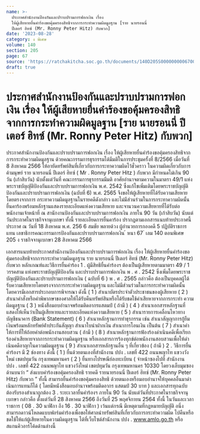 ```yaml
---
name: >-
  ประกาศสำนักงานป้องกันและปราบปรามการฟอกเงิน เรื่อง
  ให้ผู้เสียหายยื่นคำร้องขอคุ้มครองสิทธิจากการกระทำความผิดมูลฐาน [ราย นายรอนนี่ 
  ปีเตอร์ ฮิทซ์ (Mr. Ronny Peter Hitz) กับพวก]
date: '2023-08-28'
category: ง พิเศษ
volume: 140
section: 205
page: 67
source: 'https://ratchakitcha.soc.go.th/documents/140D205S0000000006700.pdf'
draft: true
---
```


# ประกาศสำนักงานป้องกันและปราบปรามการฟอกเงิน เรื่อง ให้ผู้เสียหายยื่นคำร้องขอคุ้มครองสิทธิจากการกระทำความผิดมูลฐาน [ราย นายรอนนี่  ปีเตอร์ ฮิทซ์ (Mr. Ronny Peter Hitz) กับพวก]

ประกาศสำนักงานป้องกันและปราบปรามการฟอกเงิน เรื่อง ให้ผู้เสียหายยื่นคำร้องขอคุ้มครองสิทธิจากการกระทำความผิดมูลฐาน ด้วยคณะกรรมการธุรกรรมได้มีมติในการประชุมครั้งที่ 8/2566 เมื่อวันที่ 8 สิงหาคม 2566 ให้อายัดทรัพย์สินที่เกี่ยวกับการกระทาความผิดไว้ชั่วคราว ในความผิดเกี่ยวกับการค้ามนุษย์ ราย นายรอนนี่ ปีเตอร์ ฮิทซ์ ( Mr . Ronny Peter Hitz ) กับพวก มีกำหนดไม่เกิน 90 วัน (เก้าสิบวัน) นับตั้งแต่วันที่ คณะกรรมการธุรกรรมมีมติ อาศัยอำนาจตามความในมาตรา 49/1 แห่งพระราชบัญญัติป้องกันและปราบปรามการฟอกเงิน พ.ศ. 2542 ซึ่งแก้ไขเพิ่มเติมโดยพระราชบัญญัติป้องกันและปราบปรามการฟอกเงิน (ฉบับที่ 6) พ.ศ. 2565 จึงขอให้ผู้เสียหายที่ได้รับความเสียหายโดยตรงจากการ กระทาความผิดมูลฐานในรายคดีดังกล่าว และไม่มีส่วนร่วมในการกระทาความผิดนั้น ยื่นคาร้องพร้อมหลักฐานแสดงรายละเอียดแห่งความเสียหาย และจานวนความเสียหายที่ได้รับต่อพนักงานเจ้าหน้าที่ ณ สานักงานป้องกันและปราบปรามการฟอกเงิน ภายใน 90 วัน (เก้าสิบวัน) นับแต่ วันประกาศในราชกิจจานุเบกษา ทั้งนี้ รายละเอียดการยื่นคาร้อง ปรากฏตามเอกสารแนบท้ายประกาศนี้ ประกาศ ณ วันที่ 18 สิงหาคม พ.ศ. 256 6 สมชัย พลายด้วง ผู้อำนวยการกองคดี 5 ปฏิบัติราชการแทน เลขาธิการคณะกรรมการป้องกันและปราบปรามการฟอกเงิน ้ หนา 67 ่ เลม 140 ตอนพิเศษ 205 ง ราชกิจจานุเบกษา 28 สิงหาคม 2566

เอกสารแนบท้ายประกาศสํานักงานป้องกันและปราบปรามการฟอกเงิน เรื่อง ให้ผู้เสียหายยื่นคําร้องขอคุ้มครองสิทธิจากการกระทําความผิดมูลฐาน ราย นายรอนนี่ ปีเตอร์ ฮิทซ์ (Mr. Ronny Peter Hitz) กับพวก หลักเกณฑ์และวิธีการยื่นคําร้อง 1 . ผู้มีสิทธิยื่นคําร้องฯ ต้องเป็นผู้เสียหายตามมาตรา 49 / 1 วรรคสาม แห่งพระราชบัญญัติป้องกัน และปราบปรามการฟอกเงิน พ . ศ . 2542 ซึ่งเพิ่มโดยพระราชบัญญัติป้องกันและปราบปรามการฟอกเงิน ( ฉบับที่ 6 ) พ . ศ . 2565 กล่าวคือ ต้องเป็นบุคคลผู้ได้รับความเสียหายโดยตรงจากการกระทําความผิดมูลฐาน และไม่มีส่วนร่วมในการกระทําความผิดนั้น โดยควรมีเอกสารประกอบการพิจารณา ดังนี้ ( 1 ) สําเนาบัตรประจําตัวประชาชนของผู้เสียหาย ( 2 ) สําเนาคําสั่งหรือคําพิพากษาของศาลให้ได้รับคืนทรัพย์สินหรือได้รับชดใช้ค่าเสียหายจากการกระทํา ความผิดมูลฐาน ( 3 ) หนังสือมอบอํานาจพร้อมติดอากรแสตมป์ ( ถ้ามี ) ( 4 ) สําเนาเอกสารหลักฐานที่แสดงให้เห็นว่าเป็นผู้เสียหายและรายละเอียดแห่งความเสียหาย ( 5 ) สําเนารายการเคลื่อนไหวทางบัญชีธนาคาร (Bank Statement) ( 6 ) สําเนาหลักฐานการทําธุรกรรม เช่น สําเนาสัญญาการกู้ยืมเงินพร้อมหลักทรัพย์ค้ําประกันสัญญา สําเนาใบนําฝากเงิน สําเนาการโอนเงิน เป็นต้น ( 7 ) สําเนาคําให้การที่ให้ถ้อยคําต่อพนักงานสอบสวน ( ถ้ามี ) ( 8 ) สําเนาหลักฐานการฟ้องร้องดําเนินคดีเพื่อเรียกร้องค่าเสียหายจากการกระทําความผิดมูลฐาน หรือเอกสารการร้องทุกข์ต่อพนักงานสอบสวนเพื่อให้ดําเนินคดีอาญาในความผิดมูลฐาน ( 9 ) สําเนาเอกสารหลักฐานอื่น ๆ ที่เกี่ยวข้อง ( ถ้ามี ) 2 . วิธีการยื่นคําร้องฯ มี 2 ช่องทาง ดังนี้ ( 1 ) ยื่นด้วยตนเองที่สํานักงาน ปปง . เลขที่ 422 ถนนพญาไท แขวงวังใหม่ เขตปทุมวัน กรุงเทพมหานคร ( 2 ) ยื่นทางไปรษณีย์ลงทะเบียน ( จ่าหน้าซองไปที่ สํานักงาน ปปง . เลขที่ 422 ถนนพญาไท แขวงวังใหม่ เขตปทุมวัน กรุงเทพมหานคร 10330 โดยวงเล็บมุมซองด้านบนว่า “ ส่งแบบคําร้องขอคุ้มครองสิทธิ รายคดี รายนายรอนนี่ ปีเตอร์ ฮิทซ์ (Mr. Ronny Peter Hitz) กับพวก ” ทั้งนี้ สามารถยื่นคําร้องขอคุ้มครองสิทธิ ด้วยตนเองหรือมอบอํานาจให้บุคคลอื่นมาดําเนินการแทนก็ได้ ( โดยมีหนังสือมอบอํานาจพร้อมติดอากร แสตมป์ 30 บาท ) และเอกสารทุกฉบับต้องรับรองสําเนาถูกต้อง 3 . ระยะเวลายื่นคําร้องฯ ภายใน 90 วัน นับแต่วันที่ประกาศในราชกิจจานุเบกษา กล่าวคือ ตั้งแต่วันที่ 28 สิงหาคม 2566 ถึงวันที่ 25 พฤศจิกายน 2564 ทั้งนี้ ในวันและเวลาราชการ ( 08 . 30 นาฬิกา ถึง 16 . 30 นาฬิกา ) เว้นแต่กรณี มีเหตุตามที่กฎหมายบัญญัติ อนึ่ง สามารถดาวน์โหลดแบบฟอร์มคําร้องเพื่อขอให้ศาลนําทรัพย์สินที่เกี่ยวกับการกระทําความผิด ไปคืนหรือชดใช้ให้แก่ผู้เสียหายในความผิดมูลฐาน ได้ที่เว็บไซต์สํานักงาน ปปง . www.amlo.go.th หรือสแกนคิวอาร์โค้ดด้านล่างนี้
